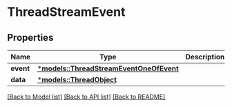 # ThreadStreamEvent

## Properties
Name | Type | Description | Notes
------------ | ------------- | ------------- | -------------
**event** | [***models::ThreadStreamEventOneOfEvent**](ThreadStreamEvent_oneOf_event.md) |  | 
**data** | [***models::ThreadObject**](ThreadObject.md) |  | 

[[Back to Model list]](../README.md#documentation-for-models) [[Back to API list]](../README.md#documentation-for-api-endpoints) [[Back to README]](../README.md)


